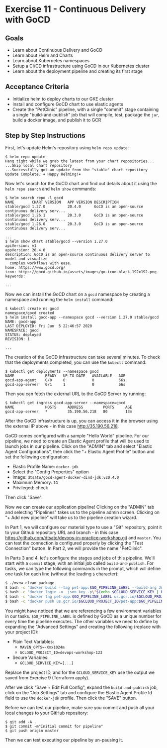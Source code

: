 # Exercise 11 - Continuous Delivery with GoCD

## Goals

* Learn about Continuous Delivery and GoCD
* Learn about Helm and Charts
* Learn about Kubernetes namespaces
* Setup a CI/CD infrastructure using GoCD in our Kubernetes cluster
* Learn about the deployment pipeline and creating its first stage

## Acceptance Criteria

* Initialize helm to deploy charts to our GKE cluster
* Install and configure GoCD chart to use elastic agents
* Create the "PetClinic" pipeline, with a single "commit" stage containing a
single "build-and-publish" job that will compile, test, package the `jar`, build
a docker image, and publish it to GCR

## Step by Step Instructions

First, let's update Helm's repository using `helm repo update`:

```shell
$ helm repo update
Hang tight while we grab the latest from your chart repositories...
...Skip local chart repository
...Successfully got an update from the "stable" chart repository
Update Complete. ⎈ Happy Helming!⎈
```

Now let's search for the GoCD chart and find out details about it using the
`helm repo search` and `helm show` commands:

```shell
$ helm search repo -l gocd
NAME       	CHART VERSION	APP VERSION	DESCRIPTION                                       
stable/gocd	1.27.0       	20.4.0     	GoCD is an open-source continuous delivery serv...
stable/gocd	1.26.1       	20.3.0     	GoCD is an open-source continuous delivery serv...
stable/gocd	1.26.0       	20.3.0     	GoCD is an open-source continuous delivery serv...

...
$ helm show chart stable/gocd --version 1.27.0
apiVersion: v1
appVersion: 20.4.0
description: GoCD is an open-source continuous delivery server to model and visualize
  complex workflows with ease.
home: https://www.gocd.org/
icon: https://gocd.github.io/assets/images/go-icon-black-192x192.png
keywords:

...
```

Now we can install the GoCD chart on a `gocd` namespace by creating a namespace
and running the `helm install` command:

```shell
$ kubectl create ns gocd
namespace/gocd created
$ helm install gocd-app --namespace gocd --version 1.27.0 stable/gocd
NAME: gocd-app
LAST DEPLOYED: Fri Jun  5 22:46:57 2020
NAMESPACE: gocd
STATUS: deployed
REVISION: 1

...
```

The creation of the GoCD infrastructure can take several minutes. To check that
the deployments completed, you can use the `kubectl` command:

```shell
$ kubectl get deployments --namespace gocd
NAME              READY   UP-TO-DATE   AVAILABLE   AGE
gocd-app-agent    0/0     0            0           66s
gocd-app-server   0/1     1            0           66s
```

Then you can fetch the external URL to the GoCD Server by running:

```shell
$ kubectl get ingress gocd-app-server --namespace=gocd
NAME              HOSTS     ADDRESS         PORTS     AGE
gocd-app-server   *         35.190.56.218   80        13m
```

After the GoCD infrastructure is up, you can access it in the browser using the
external IP above - in this case http://35.190.56.218.

GoCD comes configured with a sample "Hello World" pipeline. For our pipeline, we
need to create an Elastic Agent profile that will be used to launch jobs in our
pipeline. Click on the "ADMIN" tab and select "Elastic Agent Configurations",
then click the "+ Elastic Agent Profile" button and set the following
configuration:

* Elastic Profile Name: `docker-jdk`
* Select the "Config Properties" option
* Image: `dtsato/gocd-agent-docker-dind-jdk:v20.4.0`
* Maximum Memory: `1G`
* Privileged: check

Then click "Save".

Now we can create our application pipeline! Clicking on the "ADMIN" tab and
selecting "Pipelines" takes us to the pipeline admin screen. Clicking on "+ Add
new pipeline" will take us to the pipeline creation wizard.

In Part 1, we will configure our material type to use a "Git" repository, point
it to your Github repository URL and branch - in this case
https://github.com/dtsato/devops-in-practice-workshop.git and `master`. You can
test the connection is configured properly by clicking the "Test Connection"
button. In Part 2, we will provide the name "PetClinic".

In Parts 3 and 4, let's configure the stages and jobs of this pipeline. We'll
start with a `commit` stage, with an initial job called `build-and-publish`.
For tasks, we can type the following commands in the prompt, which will define
one task for each line (without the leading `$` character):

```bash
$ ./mvnw clean package
$ bash -c "docker build --tag pet-app:$GO_PIPELINE_LABEL --build-arg JAR_FILE=target/spring-petclinic-2.0.0.BUILD-SNAPSHOT.jar ."
$ bash -c "docker login -u _json_key -p\"$(echo $GCLOUD_SERVICE_KEY | base64 -d)\" https://us.gcr.io"
$ bash -c "docker tag pet-app:$GO_PIPELINE_LABEL us.gcr.io/$GCLOUD_PROJECT_ID/pet-app:$GO_PIPELINE_LABEL"
$ bash -c "docker push us.gcr.io/$GCLOUD_PROJECT_ID/pet-app:$GO_PIPELINE_LABEL"
```

You might have noticed that we are referencing a few environment variables in
our tasks. `$GO_PIPELINE_LABEL` is defined by GoCD as a unique number for every
time the pipeline executes. The other variables we need to define by expanding
the "Advanced Settings" and creating the following (replace with your
project ID):

* Plain Text Variables:
  * `MAVEN_OPTS=-Xmx1024m`
  * `GCLOUD_PROJECT_ID=devops-workshop-123`
* Secure Variables:
  * `GCLOUD_SERVICE_KEY=[...]`

Replace the project ID, and for the `GCLOUD_SERVICE_KEY` use the output we saved
from Exercise 9 (Terraform apply).

After we click "Save + Edit Full Config", expand the `build-and-publish` job,
click on the "Job Settings" tab and configure the Elastic Agent Profile Id field
to use the `docker-jdk` profile. Then click the "SAVE" button.

Before we can test our pipeline, make sure you commit and push all your local
changes to your GitHub repository:

```shell
$ git add -A .
$ git commit -m"Initial commit for pipeline"
$ git push origin master
```

Then we can test executing our pipeline by un-pausing it.
